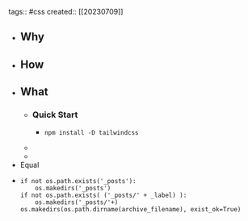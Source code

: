 tags:: #css
created:: [[20230709]]

- ## Why
- ## How
- ## What
  - ### Quick Start
    - ```
      npm install -D tailwindcss
      ```
  -
  -
- Equal
- ```
  if not os.path.exists('_posts'):
      os.makedirs('_posts')
  if not os.path.exists( ('_posts/' + _label) ):
      os.makedirs('_posts/'+)
  os.makedirs(os.path.dirname(archive_filename), exist_ok=True)
  ```